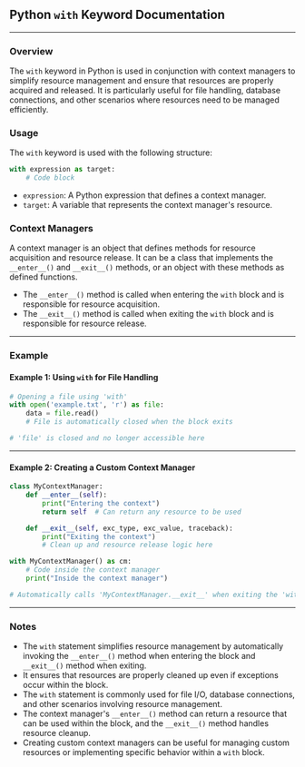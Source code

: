 ## **Python `with` Keyword Documentation**

---

### **Overview**

The `with` keyword in Python is used in conjunction with context managers to simplify resource management and ensure that resources are properly acquired and released. It is particularly useful for file handling, database connections, and other scenarios where resources need to be managed efficiently.

### **Usage**

The `with` keyword is used with the following structure:

```python
with expression as target:
    # Code block
```

- `expression`: A Python expression that defines a context manager.
- `target`: A variable that represents the context manager's resource.

### **Context Managers**

A context manager is an object that defines methods for resource acquisition and resource release. It can be a class that implements the `__enter__()` and `__exit__()` methods, or an object with these methods as defined functions.

- The `__enter__()` method is called when entering the `with` block and is responsible for resource acquisition.
- The `__exit__()` method is called when exiting the `with` block and is responsible for resource release.

---

### **Example**

#### Example 1: Using `with` for File Handling

```python
# Opening a file using 'with'
with open('example.txt', 'r') as file:
    data = file.read()
    # File is automatically closed when the block exits

# 'file' is closed and no longer accessible here
```

---

#### Example 2: Creating a Custom Context Manager

```python
class MyContextManager:
    def __enter__(self):
        print("Entering the context")
        return self  # Can return any resource to be used

    def __exit__(self, exc_type, exc_value, traceback):
        print("Exiting the context")
        # Clean up and resource release logic here

with MyContextManager() as cm:
    # Code inside the context manager
    print("Inside the context manager")

# Automatically calls 'MyContextManager.__exit__' when exiting the 'with' block
```

---

### **Notes**

- The `with` statement simplifies resource management by automatically invoking the `__enter__()` method when entering the block and `__exit__()` method when exiting.
- It ensures that resources are properly cleaned up even if exceptions occur within the block.
- The `with` statement is commonly used for file I/O, database connections, and other scenarios involving resource management.
- The context manager's `__enter__()` method can return a resource that can be used within the block, and the `__exit__()` method handles resource cleanup.
- Creating custom context managers can be useful for managing custom resources or implementing specific behavior within a `with` block.

